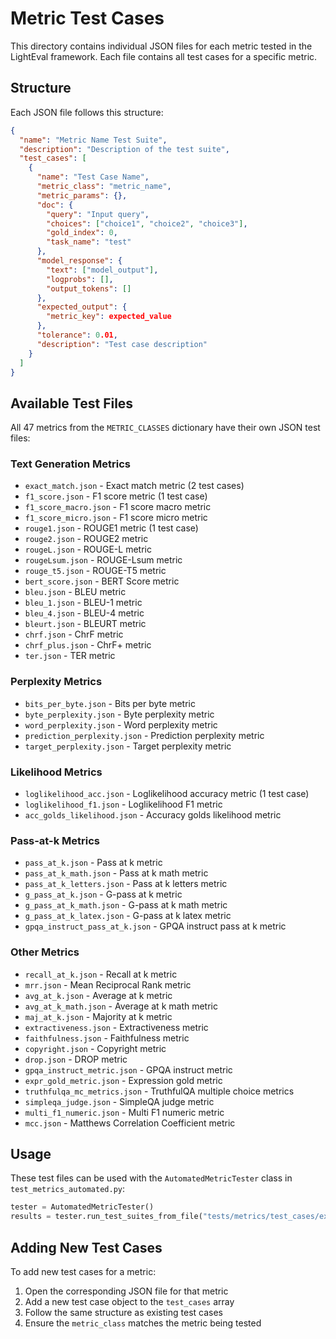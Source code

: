 # Metric Test Cases

This directory contains individual JSON files for each metric tested in the LightEval framework. Each file contains all test cases for a specific metric.

## Structure

Each JSON file follows this structure:

```json
{
  "name": "Metric Name Test Suite",
  "description": "Description of the test suite",
  "test_cases": [
    {
      "name": "Test Case Name",
      "metric_class": "metric_name",
      "metric_params": {},
      "doc": {
        "query": "Input query",
        "choices": ["choice1", "choice2", "choice3"],
        "gold_index": 0,
        "task_name": "test"
      },
      "model_response": {
        "text": ["model_output"],
        "logprobs": [],
        "output_tokens": []
      },
      "expected_output": {
        "metric_key": expected_value
      },
      "tolerance": 0.01,
      "description": "Test case description"
    }
  ]
}
```

## Available Test Files

All 47 metrics from the `METRIC_CLASSES` dictionary have their own JSON test files:

### Text Generation Metrics
- `exact_match.json` - Exact match metric (2 test cases)
- `f1_score.json` - F1 score metric (1 test case)
- `f1_score_macro.json` - F1 score macro metric
- `f1_score_micro.json` - F1 score micro metric
- `rouge1.json` - ROUGE1 metric (1 test case)
- `rouge2.json` - ROUGE2 metric
- `rougeL.json` - ROUGE-L metric
- `rougeLsum.json` - ROUGE-Lsum metric
- `rouge_t5.json` - ROUGE-T5 metric
- `bert_score.json` - BERT Score metric
- `bleu.json` - BLEU metric
- `bleu_1.json` - BLEU-1 metric
- `bleu_4.json` - BLEU-4 metric
- `bleurt.json` - BLEURT metric
- `chrf.json` - ChrF metric
- `chrf_plus.json` - ChrF+ metric
- `ter.json` - TER metric

### Perplexity Metrics
- `bits_per_byte.json` - Bits per byte metric
- `byte_perplexity.json` - Byte perplexity metric
- `word_perplexity.json` - Word perplexity metric
- `prediction_perplexity.json` - Prediction perplexity metric
- `target_perplexity.json` - Target perplexity metric

### Likelihood Metrics
- `loglikelihood_acc.json` - Loglikelihood accuracy metric (1 test case)
- `loglikelihood_f1.json` - Loglikelihood F1 metric
- `acc_golds_likelihood.json` - Accuracy golds likelihood metric

### Pass-at-k Metrics
- `pass_at_k.json` - Pass at k metric
- `pass_at_k_math.json` - Pass at k math metric
- `pass_at_k_letters.json` - Pass at k letters metric
- `g_pass_at_k.json` - G-pass at k metric
- `g_pass_at_k_math.json` - G-pass at k math metric
- `g_pass_at_k_latex.json` - G-pass at k latex metric
- `gpqa_instruct_pass_at_k.json` - GPQA instruct pass at k metric

### Other Metrics
- `recall_at_k.json` - Recall at k metric
- `mrr.json` - Mean Reciprocal Rank metric
- `avg_at_k.json` - Average at k metric
- `avg_at_k_math.json` - Average at k math metric
- `maj_at_k.json` - Majority at k metric
- `extractiveness.json` - Extractiveness metric
- `faithfulness.json` - Faithfulness metric
- `copyright.json` - Copyright metric
- `drop.json` - DROP metric
- `gpqa_instruct_metric.json` - GPQA instruct metric
- `expr_gold_metric.json` - Expression gold metric
- `truthfulqa_mc_metrics.json` - TruthfulQA multiple choice metrics
- `simpleqa_judge.json` - SimpleQA judge metric
- `multi_f1_numeric.json` - Multi F1 numeric metric
- `mcc.json` - Matthews Correlation Coefficient metric

## Usage

These test files can be used with the `AutomatedMetricTester` class in `test_metrics_automated.py`:

```python
tester = AutomatedMetricTester()
results = tester.run_test_suites_from_file("tests/metrics/test_cases/exact_match.json")
```

## Adding New Test Cases

To add new test cases for a metric:

1. Open the corresponding JSON file for that metric
2. Add a new test case object to the `test_cases` array
3. Follow the same structure as existing test cases
4. Ensure the `metric_class` matches the metric being tested
